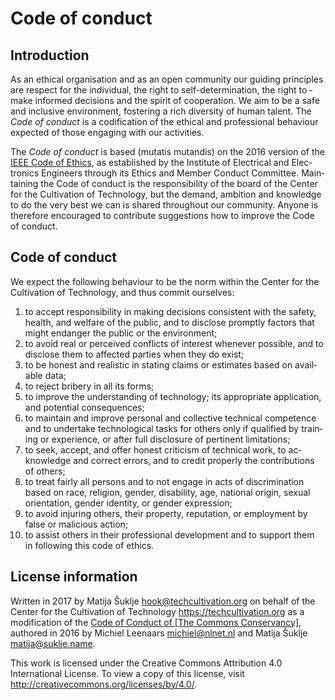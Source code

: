 # Code of conduct


## Introduction

As an ethical or­gan­i­sa­tion and as an open com­mu­ni­ty our guid­ing prin­ci­ples are respect for the in­di­vid­u­al, the right to self­-de­ter­mi­na­tion, the right to ­make informed de­ci­sions and the spir­it of co­op­er­a­tion. We aim to be a safe and in­clu­sive en­vi­ron­men­t, fos­ter­ing a rich di­ver­si­ty of hu­man tal­en­t. The _Code of con­duct_ is a cod­i­fi­ca­tion of the eth­i­cal and pro­fes­sion­al be­hav­iour ex­pect­ed of those en­gag­ing with our ac­tiv­i­ties.

The _Code of con­duct_ is based (mu­tatis mu­tan­dis) on the 2016 ver­sion of the [IEEE Code of Ethics][coc_ieee], as es­tab­lished by the In­sti­tute of Elec­tri­cal and ­Elec­tron­ics En­gi­neers through its Ethics and Mem­ber Con­duct Com­mit­tee. ­Main­tain­ing the Code of con­duct is the re­spon­si­bil­i­ty of the board of the Center for the Cultivation of Technology, but the de­mand, am­bi­tion and knowl­edge to do the very best we can is shared through­out our com­mu­ni­ty. Any­one is there­fore en­cour­aged ­to con­trib­ute sugges­tions how to im­prove the Code of con­duc­t.


## Code of conduct

We ex­pect the fol­low­ing be­hav­iour to be the norm with­in the Center for the Cultivation of Technology, and thus com­mit our­selves:

1. to ac­cept re­spon­si­bil­i­ty in mak­ing de­ci­sions con­sis­tent with the safe­ty, health, and wel­fare of the pub­lic, and to dis­close prompt­ly fac­tors that might en­dan­ger the pub­lic or the en­vi­ron­men­t;
1. to avoid re­al or per­ceived con­flicts of in­ter­est when­ev­er pos­si­ble, and to dis­close them to af­fect­ed par­ties when they do ex­ist;
1. to be hon­est and re­al­is­tic in stat­ing claims or es­ti­mates based on avail­able ­data;
1. to re­ject bribery in all its form­s;
1. to im­prove the un­der­stand­ing of tech­nol­o­gy; its ap­pro­pri­ate ap­pli­ca­tion, and po­ten­tial con­se­quences;
1. to main­tain and im­prove per­son­al and col­lec­tive tech­ni­cal com­pe­tence and to un­der­take tech­no­log­i­cal tasks for oth­ers on­ly if qual­i­fied by train­ing or ­ex­pe­ri­ence, or af­ter full dis­clo­sure of per­ti­nent lim­i­ta­tion­s;
1. to seek, ac­cep­t, and of­fer hon­est crit­i­cism of tech­ni­cal work, to ac­knowl­edge and cor­rect er­rors, and to cred­it prop­er­ly the con­tri­bu­tions of other­s;
1. to treat fair­ly all per­sons and to not en­gage in acts of dis­crim­i­na­tion based on race, re­li­gion, gen­der, dis­abil­i­ty, age, na­tion­al orig­in, sex­u­al ori­en­ta­tion, gen­der iden­ti­ty, or gen­der ex­pres­sion;
1. to avoid in­jur­ing oth­er­s, their prop­er­ty, rep­u­ta­tion, or em­ploy­ment by false or ma­li­cious ac­tion;
1. to as­sist oth­ers in their pro­fes­sion­al de­vel­op­ment and to sup­port them in­ ­fol­low­ing this code of ethic­s.


## License information

Written in 2017 by Matija Šuklje <hook@techcultivation.org> on behalf of the Center for the Cultivation of Technology <https://techcultivation.org> as a modification of the [Code of Conduct of \[The Commons Conservancy\]][coc_tcc], authored in 2016 by Michiel Leenaars <michiel@nlnet.nl> and Matija Šuklje <matija@suklje.name>.

This work is licensed under the Creative Commons Attribution 4.0 International License. To view a copy of this license, visit <http://creativecommons.org/licenses/by/4.0/>.

[coc_tcc]: http://dracc.commonsconservancy.org/0015-CodeOfConduct/
[coc_ieee]: http://www.ieee.org/about/corporate/governance/p7-8.html